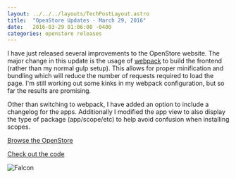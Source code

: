 ```yaml
---
layout: ../../../layouts/TechPostLayout.astro
title:  "OpenStore Updates - March 29, 2016"
date:   2016-03-29 01:06:00 -0400
categories: openstore releases
---
```


I have just released several improvements to the
OpenStore website. The major change in this update
is the usage of [webpack](https://webpack.github.io)
to build the frontend (rather than my normal gulp
setup). This allows for proper minification and
bundling which will reduce the number of requests
required to load the page. I'm still working out
some kinks in my webpack configuration, but so far
the results are promising.

Other than switching to webpack, I have added an
option to include a changelog for the apps.
Additionally I modified the app view to also
display the type of package (app/scope/etc) to
help avoid confusion when installing scopes.

[Browse the OpenStore](https://open-store.io/)

[Check out the code](https://code.launchpad.net/~openstore-team/openstore-web/openstore-web)

![Falcon](/images/blog/openstore/screenshot1.png)
